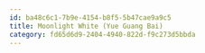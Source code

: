 ```yaml
---
id: ba48c6c1-7b9e-4154-b8f5-5b47cae9a9c5
title: Moonlight White (Yue Guang Bai)
category: fd65d6d9-2404-4940-822d-f9c273d5bbda
---
```

